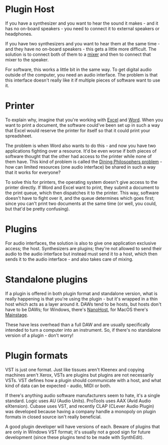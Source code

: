 # Plugin Host

If you have a synthesizer and you want to hear the sound it makes - and it has no on-board speakers - you need to connect it to external speakers or headphones.

If you have two synthesizers and you want to hear them at the same time - and they have no on-board speakers - this gets a little more difficult. The solution is to connect both of them to a [mixer](Mixer.md) and then to connect that mixer to the speaker.

For software, this works a little bit in the same way. To get digital audio outside of the computer, you need an audio interface. The problem is that this interface doesn't really like it if multiple pieces of software want to use it.

# Printer

To explain why, imagine that you're working with [Excel](https://en.wikipedia.org/wiki/Microsoft_Excel) and [Word](https://en.wikipedia.org/wiki/Microsoft_Word). When you want to print a document, the software could've been set up in such a way that Excel would reserve the printer for itself so that it could print your spreadsheet.

The problem is when Word also wants to do this - and now you have two applications fighting over a resource. It'd be even worse if both pieces of software thought that the other had access to the printer while none of them have. This kind of problem is called the [Dining Philosophers problem](https://en.wikipedia.org/wiki/Dining_philosophers_problem) - how can limited resources (one audio interface) be shared in such a way that it works for everyone?

To solve this for printers, the operating system doesn't give access to the printer directly. If Word and Excel want to print, they submit a document to the print queue, which then dispatches it to the printer. This way, software doesn't have to fight over it, and the queue determines which goes first; since you can't print two documents at the same time (or well, you could, but that'd be pretty confusing).

# Plugins

For audio interfaces, the solution is also to give one application exclusive access; the host. Synthesizers are plugins; they're not allowed to send their audio to the audio interface but instead must send it to a host, which then sends it to the audio interface - and also takes care of mixing.

# Standalone plugins

If a plugin is offered in both plugin format and standalone version, what is really happening is that you're using the plugin - but it's wrapped in a thin host which acts as a layer around it. DAWs tend to be hosts, but hosts don't have to be DAWs; for Windows, there's [NanoHost](https://www.tone2.com/nanohost.html), for MacOS there's [Mainstage](https://www.apple.com/mainstage/).

These have less overhead than a full DAW and are usually specifically intended to turn a computer into an instrument. So, if there's no standalone version of a plugin - don't worry!

# Plugin formats

VST is just one format. Just like tissues aren't Kleenex and copying machines aren't Xerox, VSTs are plugins but plugins are not necessarily VSTs. VST defines how a plugin should communicate with a host, and what kind of data can be expected - audio, MIDI or both.

If there's anything audio software manufacturers seem to hate, it's a single standard. Logic uses AU (Audio Units). ProTools uses AAX (Avid Audio eXtension). Cubase uses VST, and recently CLAP (CLever Audio Plugin) was developed because having a company handle a monopoly on plugin formats in closed source isn't really beneficial.

A good plugin developer will have versions of each. Beware of plugins that are only in Windows VST format; it's usually not a good sign for future development (since these plugins tend to be made with SynthEdit).
